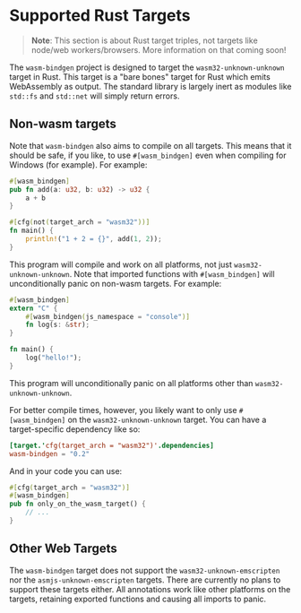 # Supported Rust Targets

> **Note**: This section is about Rust target triples, not targets like node/web
> workers/browsers. More information on that coming soon!

The `wasm-bindgen` project is designed to target the `wasm32-unknown-unknown`
target in Rust. This target is a "bare bones" target for Rust which emits
WebAssembly as output. The standard library is largely inert as modules like
`std::fs` and `std::net` will simply return errors.

## Non-wasm targets

Note that `wasm-bindgen` also aims to compile on all targets. This means that it
should be safe, if you like, to use `#[wasm_bindgen]` even when compiling for
Windows (for example). For example:

```rust
#[wasm_bindgen]
pub fn add(a: u32, b: u32) -> u32 {
    a + b
}

#[cfg(not(target_arch = "wasm32"))]
fn main() {
    println!("1 + 2 = {}", add(1, 2));
}
```

This program will compile and work on all platforms, not just
`wasm32-unknown-unknown`. Note that imported functions with `#[wasm_bindgen]`
will unconditionally panic on non-wasm targets. For example:

```rust
#[wasm_bindgen]
extern "C" {
    #[wasm_bindgen(js_namespace = "console")]
    fn log(s: &str);
}

fn main() {
    log("hello!");
}
```

This program will unconditionally panic on all platforms other than
`wasm32-unknown-unknown`.

For better compile times, however, you likely want to only use `#[wasm_bindgen]`
on the `wasm32-unknown-unknown` target. You can have a target-specific
dependency like so:

```toml
[target.'cfg(target_arch = "wasm32")'.dependencies]
wasm-bindgen = "0.2"
```

And in your code you can use:

```rust
#[cfg(target_arch = "wasm32")]
#[wasm_bindgen]
pub fn only_on_the_wasm_target() {
    // ...
}
```

## Other Web Targets

The `wasm-bindgen` target does not support the `wasm32-unknown-emscripten` nor
the `asmjs-unknown-emscripten` targets. There are currently no plans to support
these targets either. All annotations work like other platforms on the targets,
retaining exported functions and causing all imports to panic.

